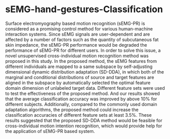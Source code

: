 # sEMG-hand-gestures-Classification
Surface electromyography based motion recognition (sEMG-PR) is considered as a promising control method for various human-machine interaction systems. Since sEMG signals are user-dependent and are affected by a number of factors such as the quantity of subcutaneous fat skin impedance, the sEMG-PR performance would be degraded the performance of sEMG-PR for different users. In order to solve this issue, a novel unsupervised cross-individual motion recognition method was proposed in this study. In the proposed method, the sEMG features from different individuals are mapped to a same subspace by self-adjusting dimensional dynamic distribution adaptation (SD-DDA), in which both of the marginal and conditional distributions of source and target features are aligned in the subspace by automatically selected the optimal feature domain dimension of unlabeled target data. Different feature sets were used to test the effectiveness of the proposed method. And our results showed that the average classification accuracy was improved by above 10% for different subjects. Additionally, compared to the commonly used domain adaptation algorithms, the proposed method could increase the classification accuracies of different feature sets at least 3.5%. These results suggested that the proposed SD-DDA method would be feasible for cross-individual motion intention recognition, which would provide help for the application of sEMG-PR based system.


